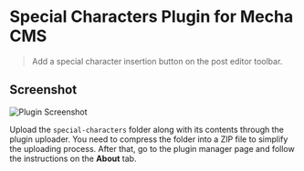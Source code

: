 Special Characters Plugin for Mecha CMS
=======================================

> Add a special character insertion button on the post editor toolbar.

Screenshot
----------

![Plugin Screenshot](https://cloud.githubusercontent.com/assets/1669261/5887441/41ad6b36-a403-11e4-91ae-4aedf023bb19.png)

Upload the `special-characters` folder along with its contents through the plugin uploader. You need to compress the folder into a ZIP file to simplify the uploading process. After that, go to the plugin manager page and follow the instructions on the **About** tab.